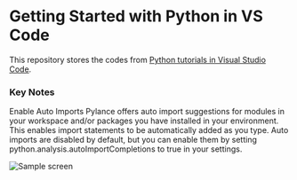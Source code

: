 # Getting Started with Python in VS Code

This repository stores the codes from [Python tutorials in Visual Studio Code](https://code.visualstudio.com/docs/python/python-tutorial).


### Key Notes

Enable Auto Imports
Pylance offers auto import suggestions for modules in your workspace and/or packages you have installed in your environment. This enables import statements to be automatically added as you type. Auto imports are disabled by default, but you can enable them by setting python.analysis.autoImportCompletions to true in your settings.

![Sample screen](enable-auto-imports.png)